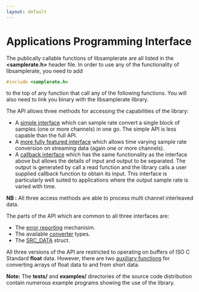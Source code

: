 ```yaml
---
layout: default
---
```


# Applications Programming Interface

The publically callable functions of libsamplerate are all listed in the
**\<samplerate.h\>** header file. In order to use any of the functionality of
libsamplerate, you need to add

```c
#include <samplerate.h>
```

to the top of any function that call any of the following functions. You will
also need to link you binary with the libsamplerate library.

The API allows three methods for accessing the capabilities of the library:

- A [simple interface](api_simple.md) which can sample rate convert a single
  block of samples (one or more channels) in one go. The simple API is less
  capable than the full API.
- A [more fully featured interface](api_full.md) which allows time varying
  sample rate conversion on streaming data (again one or more channels).
- A [callback interface](api_callback.md) which has the same functionality as
  the interface above but allows the details of input and output to be
  separated. The output is generated by call a read function and the library
  calls a user supplied callback function to obtain its input. This interface is
  particularly well suited to applications where the output sample rate is
  varied with time.

**NB :** All three access methods are able to process multi channel interleaved
data.

The parts of the API which are common to all three interfaces are:

- The [error reporting](api_misc.md#error-reporting) mechanisim.
- The available [converter](api_misc.md#converters) types.
- The [SRC_DATA](api_misc.md#src_data) struct.

All three versions of the API are restricted to operating on buffers of ISO C
Standard **float** data. However, there are two [auxiliary functions](api_misc.md#auxiliary-functions)
for converting arrays of float data to and from short data.

**Note:** The **tests/** and **examples/** directories of the source code
distribution contain numerous example programs showing the use of the library.
